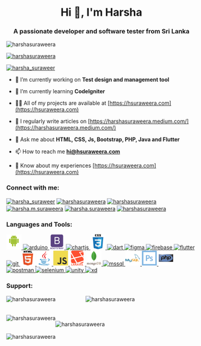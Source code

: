 <h1 align="center">Hi 👋, I'm Harsha</h1>
<h3 align="center">A passionate developer and software tester from Sri Lanka</h3>

<p align="left"> <img src="https://komarev.com/ghpvc/?username=harshasuraweera&label=Profile%20views&color=0e75b6&style=flat" alt="harshasuraweera" /> </p>

<p align="left"> <a href="https://github.com/ryo-ma/github-profile-trophy"><img src="https://github-profile-trophy.vercel.app/?username=harshasuraweera" alt="harshasuraweera" /></a> </p>

<p align="left"> <a href="https://twitter.com/harsha_suraweer" target="blank"><img src="https://img.shields.io/twitter/follow/harsha_suraweer?logo=twitter&style=for-the-badge" alt="harsha_suraweer" /></a> </p>

- 🔭 I’m currently working on **Test design and management tool**

- 🌱 I’m currently learning **CodeIgniter**

- 👨‍💻 All of my projects are available at [https://hsuraweera.com](https://hsuraweera.com)

- 📝 I regularly write articles on [https://harshasuraweera.medium.com/](https://harshasuraweera.medium.com/)

- 💬 Ask me about **HTML, CSS, Js, Bootstrap, PHP, Java and Flutter**

- 📫 How to reach me **hi@hsuraweera.com**

- 📄 Know about my experiences [https://hsuraweera.com](https://hsuraweera.com)

<h3 align="left">Connect with me:</h3>
<p align="left">
<a href="https://twitter.com/harsha_suraweer" target="blank"><img align="center" src="https://raw.githubusercontent.com/rahuldkjain/github-profile-readme-generator/master/src/images/icons/Social/twitter.svg" alt="harsha_suraweer" height="30" width="40" /></a>
<a href="https://linkedin.com/in/harshasuraweera" target="blank"><img align="center" src="https://raw.githubusercontent.com/rahuldkjain/github-profile-readme-generator/master/src/images/icons/Social/linked-in-alt.svg" alt="harshasuraweera" height="30" width="40" /></a>
<a href="https://stackoverflow.com/users/harshasuraweera" target="blank"><img align="center" src="https://raw.githubusercontent.com/rahuldkjain/github-profile-readme-generator/master/src/images/icons/Social/stack-overflow.svg" alt="harshasuraweera" height="30" width="40" /></a>
<a href="https://fb.com/harsha.m.suraweera" target="blank"><img align="center" src="https://raw.githubusercontent.com/rahuldkjain/github-profile-readme-generator/master/src/images/icons/Social/facebook.svg" alt="harsha.m.suraweera" height="30" width="40" /></a>
<a href="https://instagram.com/harsha.suraweera" target="blank"><img align="center" src="https://raw.githubusercontent.com/rahuldkjain/github-profile-readme-generator/master/src/images/icons/Social/instagram.svg" alt="harsha.suraweera" height="30" width="40" /></a>
<a href="https://www.youtube.com/c/harshasuraweera" target="blank"><img align="center" src="https://raw.githubusercontent.com/rahuldkjain/github-profile-readme-generator/master/src/images/icons/Social/youtube.svg" alt="harshasuraweera" height="30" width="40" /></a>
</p>

<h3 align="left">Languages and Tools:</h3>
<p align="left"> <a href="https://developer.android.com" target="_blank" rel="noreferrer"> <img src="https://raw.githubusercontent.com/devicons/devicon/master/icons/android/android-original-wordmark.svg" alt="android" width="40" height="40"/> </a> <a href="https://www.arduino.cc/" target="_blank" rel="noreferrer"> <img src="https://cdn.worldvectorlogo.com/logos/arduino-1.svg" alt="arduino" width="40" height="40"/> </a> <a href="https://getbootstrap.com" target="_blank" rel="noreferrer"> <img src="https://raw.githubusercontent.com/devicons/devicon/master/icons/bootstrap/bootstrap-plain-wordmark.svg" alt="bootstrap" width="40" height="40"/> </a> <a href="https://www.chartjs.org" target="_blank" rel="noreferrer"> <img src="https://www.chartjs.org/media/logo-title.svg" alt="chartjs" width="40" height="40"/> </a> <a href="https://www.w3schools.com/css/" target="_blank" rel="noreferrer"> <img src="https://raw.githubusercontent.com/devicons/devicon/master/icons/css3/css3-original-wordmark.svg" alt="css3" width="40" height="40"/> </a> <a href="https://dart.dev" target="_blank" rel="noreferrer"> <img src="https://www.vectorlogo.zone/logos/dartlang/dartlang-icon.svg" alt="dart" width="40" height="40"/> </a> <a href="https://www.figma.com/" target="_blank" rel="noreferrer"> <img src="https://www.vectorlogo.zone/logos/figma/figma-icon.svg" alt="figma" width="40" height="40"/> </a> <a href="https://firebase.google.com/" target="_blank" rel="noreferrer"> <img src="https://www.vectorlogo.zone/logos/firebase/firebase-icon.svg" alt="firebase" width="40" height="40"/> </a> <a href="https://flutter.dev" target="_blank" rel="noreferrer"> <img src="https://www.vectorlogo.zone/logos/flutterio/flutterio-icon.svg" alt="flutter" width="40" height="40"/> </a> <a href="https://git-scm.com/" target="_blank" rel="noreferrer"> <img src="https://www.vectorlogo.zone/logos/git-scm/git-scm-icon.svg" alt="git" width="40" height="40"/> </a> <a href="https://www.w3.org/html/" target="_blank" rel="noreferrer"> <img src="https://raw.githubusercontent.com/devicons/devicon/master/icons/html5/html5-original-wordmark.svg" alt="html5" width="40" height="40"/> </a> <a href="https://www.java.com" target="_blank" rel="noreferrer"> <img src="https://raw.githubusercontent.com/devicons/devicon/master/icons/java/java-original.svg" alt="java" width="40" height="40"/> </a> <a href="https://developer.mozilla.org/en-US/docs/Web/JavaScript" target="_blank" rel="noreferrer"> <img src="https://raw.githubusercontent.com/devicons/devicon/master/icons/javascript/javascript-original.svg" alt="javascript" width="40" height="40"/> </a> <a href="https://laravel.com/" target="_blank" rel="noreferrer"> <img src="https://raw.githubusercontent.com/devicons/devicon/master/icons/laravel/laravel-plain-wordmark.svg" alt="laravel" width="40" height="40"/> </a> <a href="https://www.mongodb.com/" target="_blank" rel="noreferrer"> <img src="https://raw.githubusercontent.com/devicons/devicon/master/icons/mongodb/mongodb-original-wordmark.svg" alt="mongodb" width="40" height="40"/> </a> <a href="https://www.microsoft.com/en-us/sql-server" target="_blank" rel="noreferrer"> <img src="https://www.svgrepo.com/show/303229/microsoft-sql-server-logo.svg" alt="mssql" width="40" height="40"/> </a> <a href="https://www.mysql.com/" target="_blank" rel="noreferrer"> <img src="https://raw.githubusercontent.com/devicons/devicon/master/icons/mysql/mysql-original-wordmark.svg" alt="mysql" width="40" height="40"/> </a> <a href="https://www.photoshop.com/en" target="_blank" rel="noreferrer"> <img src="https://raw.githubusercontent.com/devicons/devicon/master/icons/photoshop/photoshop-line.svg" alt="photoshop" width="40" height="40"/> </a> <a href="https://www.php.net" target="_blank" rel="noreferrer"> <img src="https://raw.githubusercontent.com/devicons/devicon/master/icons/php/php-original.svg" alt="php" width="40" height="40"/> </a> <a href="https://postman.com" target="_blank" rel="noreferrer"> <img src="https://www.vectorlogo.zone/logos/getpostman/getpostman-icon.svg" alt="postman" width="40" height="40"/> </a> <a href="https://www.selenium.dev" target="_blank" rel="noreferrer"> <img src="https://raw.githubusercontent.com/detain/svg-logos/780f25886640cef088af994181646db2f6b1a3f8/svg/selenium-logo.svg" alt="selenium" width="40" height="40"/> </a> <a href="https://unity.com/" target="_blank" rel="noreferrer"> <img src="https://www.vectorlogo.zone/logos/unity3d/unity3d-icon.svg" alt="unity" width="40" height="40"/> </a> <a href="https://www.adobe.com/products/xd.html" target="_blank" rel="noreferrer"> <img src="https://cdn.worldvectorlogo.com/logos/adobe-xd.svg" alt="xd" width="40" height="40"/> </a> </p>

<h3 align="left">Support:</h3>
<p><a href="https://www.buymeacoffee.com/harshasuraweera"> <img align="left" src="https://cdn.buymeacoffee.com/buttons/v2/default-yellow.png" height="50" width="210" alt="harshasuraweera" /></a><a href="https://ko-fi.com/harshasuraweera"> <img align="left" src="https://cdn.ko-fi.com/cdn/kofi3.png?v=3" height="50" width="210" alt="harshasuraweera" /></a></p><br><br>

<p><img align="left" src="https://github-readme-stats.vercel.app/api/top-langs?username=harshasuraweera&show_icons=true&locale=en&layout=compact" alt="harshasuraweera" /></p>

<p>&nbsp;<img align="center" src="https://github-readme-stats.vercel.app/api?username=harshasuraweera&show_icons=true&locale=en" alt="harshasuraweera" /></p>

<p><img align="center" src="https://github-readme-streak-stats.herokuapp.com/?user=harshasuraweera&" alt="harshasuraweera" /></p>
